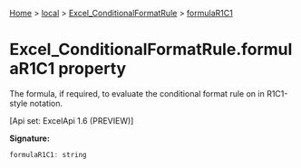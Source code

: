 [Home](./index) &gt; [local](local.md) &gt; [Excel\_ConditionalFormatRule](local.excel_conditionalformatrule.md) &gt; [formulaR1C1](local.excel_conditionalformatrule.formular1c1.md)

# Excel\_ConditionalFormatRule.formulaR1C1 property

The formula, if required, to evaluate the conditional format rule on in R1C1-style notation. 

 \[Api set: ExcelApi 1.6 (PREVIEW)\]

**Signature:**
```javascript
formulaR1C1: string
```
